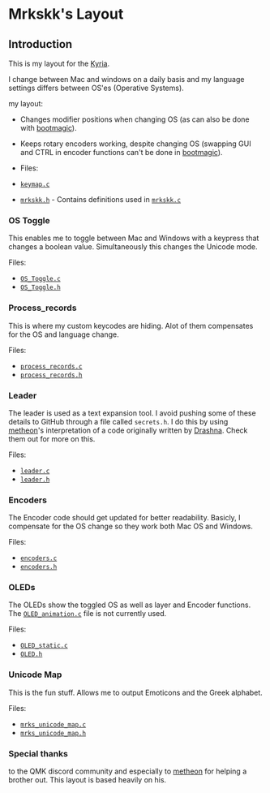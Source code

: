 # Mrkskk's Layout

## Introduction

This is my layout for the [Kyria](https://splitkb.com). 

I change between Mac and windows on a daily basis and my language settings differs between OS'es (Operative Systems).

my layout:

* Changes modifier positions when changing OS (as can also be done with [bootmagic](https://docs.qmk.fm/#/feature_bootmagic?id=bootmagic)).
* Keeps rotary encoders working, despite changing OS (swapping GUI and CTRL in encoder functions can't be done in  [bootmagic](https://docs.qmk.fm/#/feature_bootmagic?id=bootmagic)).
* Files: 

* [`keymap.c`](https://github.com/mrkskk/qmk_firmware/keyboards/kyria/keymaps/mrkskk/keymap.c)
* [`mrkskk.h`](mrkskk.h) - Contains definitions used in [`mrkskk.c`](mrkskk.c)

### OS Toggle
This enables me to toggle between Mac and Windows with a keypress that changes a boolean value. Simultaneously this changes the Unicode mode. 

Files:

* [`OS_Toggle.c`](OS_Toggle.c)
* [`OS_Toggle.h`](OS_Toggle.h)

### Process_records
This is where my custom keycodes are hiding. Alot of them compensates for the OS and language change.

Files:

* [`process_records.c`](process_records.c)
* [`process_records.h`](process_records.h)

### Leader
The leader is used as a text expansion tool. 
I avoid pushing some of these details to GitHub through a file called ```secrets.h```. 
I do this by using [metheon](https://github.com/metheon/qmk_firmware/tree/metheon/users/metheon)'s interpretation of a code originally written by [Drashna](https://github.com/qmk/qmk_firmware/tree/master/users/drashna). 
Check them out for more on this.


Files:

* [`leader.c`](leader.c)
* [`leader.h`](leader.h)


### Encoders
The Encoder code should get updated for better readability. Basicly, I compensate for the OS change so they work both Mac OS and Windows.

Files:

* [`encoders.c`](encoders.c)
* [`encoders.h`](encoders.h)

### OLEDs
The OLEDs show the toggled OS as well as layer and Encoder functions. The [`OLED_animation.c`](OLED_animation.c) file is not currently used. 

Files:

* [`OLED_static.c`](OLED_static.c)
* [`OLED.h`](OLED.h)

### Unicode Map
This is the fun stuff. Allows me to output Emoticons and the Greek alphabet.

Files:

* [`mrks_unicode_map.c`](mrks_unicode_map.c.c)
* [`mrks_unicode_map.h`](mrks_unicode_map.c.h)

### Special thanks

to the QMK discord community and especially to [metheon](https://github.com/metheon/qmk_firmware/tree/metheon/users/metheon) for helping a brother out. This layout is based heavily on his.

